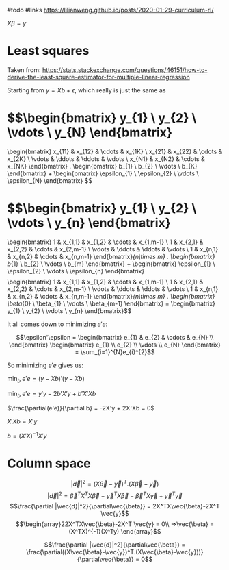 
#todo #links 
https://lilianweng.github.io/posts/2020-01-29-curriculum-rl/

$X\beta = y$

# Least squares
Taken from: https://stats.stackexchange.com/questions/46151/how-to-derive-the-least-square-estimator-for-multiple-linear-regression

Starting from $y= Xb +\epsilon$, which really is just the same as

$$\begin{bmatrix}
y_{1} \\
y_{2} \\
\vdots \\
y_{N}
\end{bmatrix}
=
\begin{bmatrix}
x_{11} & x_{12} & \cdots & x_{1K} \\
x_{21} & x_{22} & \cdots & x_{2K} \\
\vdots & \ddots & \ddots & \vdots \\
x_{N1} & x_{N2} & \cdots & x_{NK}
\end{bmatrix}
.
\begin{bmatrix}
b_{1} \\
b_{2} \\
\vdots \\
b_{K}
\end{bmatrix}
+
\begin{bmatrix}
\epsilon_{1} \\
\epsilon_{2} \\
\vdots \\
\epsilon_{N}
\end{bmatrix} $$

$$\begin{bmatrix}
y_{1} \\
y_{2} \\
\vdots \\
y_{n}
\end{bmatrix}
=
\begin{bmatrix}
1 & x_{1,1} & x_{1,2} & \cdots & x_{1,m-1} \\
1 & x_{2,1} & x_{2,2} & \cdots & x_{2,m-1} \\
\vdots & \ddots & \ddots & \vdots \\
1 & x_{n,1} & x_{n,2} & \cdots & x_{n,m-1}
\end{bmatrix}_{n\times m}
.
\begin{bmatrix}
b_{1} \\
b_{2} \\
\vdots \\
b_{m}
\end{bmatrix}
+
\begin{bmatrix}
\epsilon_{1} \\
\epsilon_{2} \\
\vdots \\
\epsilon_{n}
\end{bmatrix} $$
$$
\begin{bmatrix}
1 & x_{1,1} & x_{1,2} & \cdots & x_{1,m-1} \\
1 & x_{2,1} & x_{2,2} & \cdots & x_{2,m-1} \\
\vdots & \ddots & \ddots & \vdots \\
1 & x_{n,1} & x_{n,2} & \cdots & x_{n,m-1}
\end{bmatrix}_{n\times m}
.
\begin{bmatrix}
\beta_{0} \\
\beta_{1} \\
\vdots \\
\beta_{m-1} 
\end{bmatrix} = \begin{bmatrix}
y_{1} \\
y_{2} \\
\vdots \\
y_{n}
\end{bmatrix}$$


It all comes down to minimizing $e'e$:

$$\epsilon'\epsilon = \begin{bmatrix}
e_{1} & e_{2} & \cdots & e_{N} \\
\end{bmatrix}
\begin{bmatrix}
e_{1} \\
e_{2} \\
\vdots \\
e_{N}
\end{bmatrix} = \sum_{i=1}^{N}e_{i}^{2}$$

So minimizing $e'e$ gives us:

$\min_{b}$ $e'e = (y-Xb)'(y-Xb)$

$\min_{b}$ $e'e = y'y - 2b'X'y + b'X'Xb$

$\frac{\partial(e'e)}{\partial b} = -2X'y + 2X'Xb = 0$

$X'Xb=X'y$

$b=(X'X)^{-1}X'y$

# Column space


$$|\vec{d}|^2 = (X\vec{\beta}-\vec{y})^T.(X\vec{\beta}-\vec{y})$$
$$|\vec{d}|^2=\vec{\beta}^TX^TX\vec{\beta}-\vec{y}^TX\vec{\beta}-\vec{\beta}^TX\vec{y}+\vec{y}^T\vec{y}$$
$$\frac{\partial |\vec{d}|^2}{\partial\vec{\beta}} = 2X^TX\vec{\beta}-2X^T \vec{y}$$
$$\begin{array}22X^TX\vec{\beta}-2X^T \vec{y} = 0\\
=>\vec{\beta} = (X^TX)^{-1}(X^Ty)
\end{array}$$

$$\frac{\partial |\vec{d}|^2}{\partial\vec{\beta}} = \frac{\partial((X\vec{\beta}-\vec{y})^T.(X\vec{\beta}-\vec{y}))}{\partial\vec{\beta}} = 0$$
